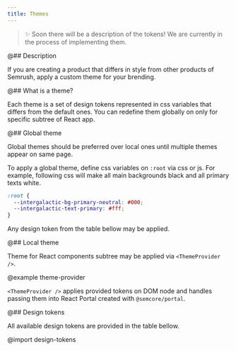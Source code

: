 ```yaml
---
title: Themes
---
```


> ✨ Soon there will be a description of the tokens! We are currently in the process of implementing them.

@## Description

If you are creating a product that differs in style from other products of Semrush, apply a custom theme for your brending.

@## What is a theme?

Each theme is a set of design tokens represented in css variables that differs from the default ones. You can redefine them globally on only for specific subtree of React app.

@## Global theme

Global themes should be preferred over local ones until multiple themes appear on same page.

To apply a global theme, define css variables on `:root` via css or js. For example, following css will make all main backgrounds black and all primary texts white.

```css
:root {
  --intergalactic-bg-primary-neutral: #000;
  --intergalactic-text-primary: #fff;
}
```

Any design token from the table bellow may be applied.

@## Local theme

Theme for React components subtree may be applied via `<ThemeProvider />`.

@example theme-provider

`<ThemeProvider />` applies provided tokens on DOM node and handles passing them into React Portal created with `@semcore/portal`.

@## Design tokens

All available design tokens are provided in the table bellow.

@import design-tokens
